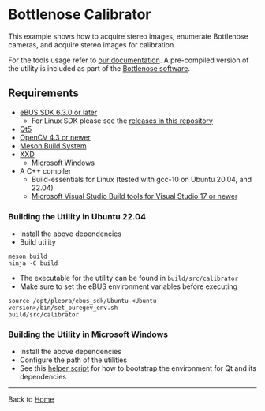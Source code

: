 # Bottlenose Calibrator

This example shows how to acquire stereo images, enumerate Bottlenose cameras, and acquire stereo images for 
calibration.

For the tools usage refer to [our documentation](https://docs.labforge.ca/docs/software-modules). A pre-compiled
version of the utility is included as part of the [Bottlenose software](https://github.com/labforge/bottlenose/releases).

## Requirements
 * [eBUS SDK 6.3.0 or later](https://github.com/labforge/bottlenose/releases)
   * For Linux SDK please see the [releases in this repository](https://github.com/labforge/sdk-demos/releases) 
 * [Qt5](https://doc.qt.io/qt-5.15/)
 * [OpenCV 4.3 or newer](https://opencv.org/)
 * [Meson Build System](https://mesonbuild.com/)
 * [XXD](https://www.tutorialspoint.com/unix_commands/xxd.htm)
   * [Microsoft Windows](https://sourceforge.net/projects/xxd-for-windows/)  
 * A C++ compiler
   * Build-essentials for Linux (tested with gcc-10 on Ubuntu 20.04, and 22.04)
   * [Microsoft Visual Studio Build tools for Visual Studio 17 or newer](https://aka.ms/vs/17/release/vs_buildtools.exe) 

### Building the Utility in Ubuntu 22.04

 * Install the above dependencies
 * Build utility
```
meson build
ninja -C build
```
 * The executable for the utility can be found in ```build/src/calibrator```
 * Make sure to set the eBUS environment variables before executing
```
source /opt/pleora/ebus_sdk/Ubuntu-<Ubuntu version>/bin/set_puregev_env.sh
build/src/calibrator
```

### Building the Utility in Microsoft Windows

 * Install the above dependencies
 * Configure the path of the utilities
 * See this [helper script](win/install_oss.bat) for how to bootstrap the environment for Qt and its dependencies

----
Back to [Home](../README.md)
